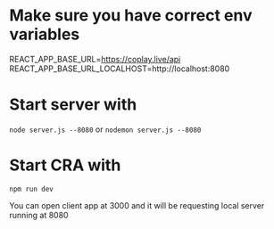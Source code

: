 # Make sure you have correct env variables

REACT_APP_BASE_URL=https://coplay.live/api
REACT_APP_BASE_URL_LOCALHOST=http://localhost:8080

# Start server with

`node server.js --8080`
or 
`nodemon server.js --8080`

# Start CRA with 

`npm run dev`

You can open client app at 3000 and it will be requesting local server running at 8080 